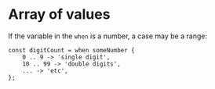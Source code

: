 # Array of values

If the variable in the `when` is a number, a case may be a range:

```
const digitCount = when someNumber {
    0 .. 9 -> 'single digit',
    10 .. 99 -> 'double digits',
    ... -> 'etc',
};
```
